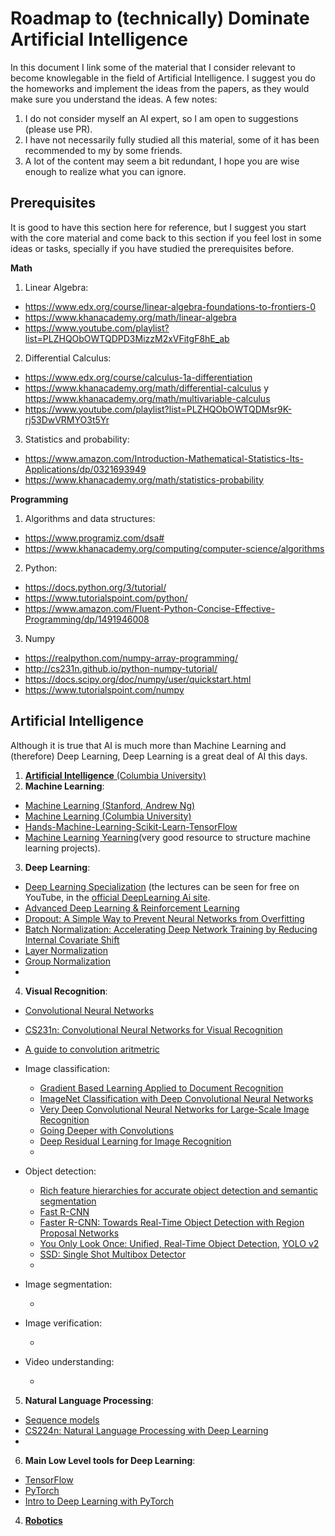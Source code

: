 # Roadmap to (technically) Dominate Artificial Intelligence

In this document I link some of the material that I consider relevant to become knowlegable in the field of Artificial Intelligence. I suggest you do the homeworks and implement the ideas from the papers, as they would make sure you understand the ideas. A few notes:
1. I do not consider myself an AI expert, so I am open to suggestions (please use PR).
2. I have not necessarily fully studied all this material, some of it has been recommended to my by some friends.
3. A lot of the content may seem a bit redundant, I hope you are wise enough to realize what you can ignore.

## Prerequisites
It is good to have this section here for reference, but I suggest you start with the core material and come back to this section if you feel lost in some ideas or tasks, specially if you have studied the prerequisites before.

**Math**

1. Linear Algebra:
  * https://www.edx.org/course/linear-algebra-foundations-to-frontiers-0
  * https://www.khanacademy.org/math/linear-algebra
  * https://www.youtube.com/playlist?list=PLZHQObOWTQDPD3MizzM2xVFitgF8hE_ab
2. Differential Calculus:
  * https://www.edx.org/course/calculus-1a-differentiation
  * https://www.khanacademy.org/math/differential-calculus y https://www.khanacademy.org/math/multivariable-calculus
  * https://www.youtube.com/playlist?list=PLZHQObOWTQDMsr9K-rj53DwVRMYO3t5Yr
3. Statistics and probability:
  * https://www.amazon.com/Introduction-Mathematical-Statistics-Its-Applications/dp/0321693949
  * https://www.khanacademy.org/math/statistics-probability
  
  **Programming**
  
1. Algorithms and data structures:
  * https://www.programiz.com/dsa#
  * https://www.khanacademy.org/computing/computer-science/algorithms
2. Python:
  * https://docs.python.org/3/tutorial/
  * https://www.tutorialspoint.com/python/
  * https://www.amazon.com/Fluent-Python-Concise-Effective-Programming/dp/1491946008
3. Numpy
  * https://realpython.com/numpy-array-programming/
  * http://cs231n.github.io/python-numpy-tutorial/
  * https://docs.scipy.org/doc/numpy/user/quickstart.html
  * https://www.tutorialspoint.com/numpy
  
## Artificial Intelligence
Although it is true that AI is much more than Machine Learning and (therefore) Deep Learning, Deep Learning is a great deal of AI this days.
1. [**Artificial Intelligence** (Columbia University)](https://www.edx.org/course/artificial-intelligence-ai)
2. **Machine Learning**:
 * [Machine Learning (Stanford, Andrew Ng)](https://www.coursera.org/learn/machine-learning)
 * [Machine Learning (Columbia University)](https://www.edx.org/course/machine-learning)
 * [Hands-Machine-Learning-Scikit-Learn-TensorFlow](https://www.amazon.com/Hands-Machine-Learning-Scikit-Learn-TensorFlow/dp/1491962291)
* [Machine Learning Yearning](https://www.mlyearning.org/)(very good resource to structure machine learning projects).
3. **Deep Learning**:
 * [Deep Learning Specialization](https://www.coursera.org/specializations/deep-learning) (the lectures can be seen for free on YouTube, in the [official DeepLearning Ai site](https://www.youtube.com/channel/UCcIXc5mJsHVYTZR1maL5l9w).
 * [Advanced Deep Learning & Reinforcement Learning](https://www.youtube.com/playlist?list=PLqYmG7hTraZDNJre23vqCGIVpfZ_K2RZs)
 * [Dropout: A Simple Way to Prevent Neural Networks from Overfitting](https://www.cs.toronto.edu/~hinton/absps/JMLRdropout.pdf)
 * [Batch Normalization: Accelerating Deep Network Training by Reducing Internal Covariate Shift](https://arxiv.org/abs/1502.03167)
 * [Layer Normalization](https://arxiv.org/abs/1607.06450)
 * [Group Normalization](https://arxiv.org/abs/1803.08494)
 * []()
4. **Visual Recognition**:
 * [Convolutional Neural Networks](https://www.coursera.org/learn/convolutional-neural-networks?specialization=deep-learning)
 * [CS231n: Convolutional Neural Networks for Visual Recognition](http://cs231n.stanford.edu/)
 * [A guide to convolution aritmetric](https://arxiv.org/pdf/1603.07285v1.pdf)
 * Image classification:

    * [Gradient Based Learning Applied to Document Recognition](http://yann.lecun.com/exdb/publis/pdf/lecun-01a.pdf)
    * [ImageNet Classification with Deep Convolutional Neural Networks](https://papers.nips.cc/paper/4824-imagenet-classification-with-deep-convolutional-neural-networks.pdf)
    * [Very Deep Convolutional Neural Networks for Large-Scale Image Recognition](https://arxiv.org/abs/1409.1556)
    * [Going Deeper with Convolutions](https://arxiv.org/abs/1409.4842)
    * [Deep Residual Learning for Image Recognition](https://arxiv.org/abs/1512.03385)
    * []()
 * Object detection:
    * [Rich feature hierarchies for accurate object detection and semantic segmentation](https://arxiv.org/abs/1311.2524)
    * [Fast R-CNN](https://arxiv.org/abs/1504.08083)
    * [Faster R-CNN: Towards Real-Time Object Detection with Region Proposal Networks](https://arxiv.org/abs/1506.01497)
    * [You Only Look Once: Unified, Real-Time Object Detection](https://arxiv.org/abs/1506.02640), [YOLO v2](https://arxiv.org/abs/1612.08242)
    * [SSD: Single Shot Multibox Detector](https://arxiv.org/abs/1512.02325)
    * []()
 * Image segmentation:
    * []()
 * Image verification:
    * []()
 * Video understanding:
    * []()
5. **Natural Language Processing**:
 * [Sequence models](https://www.coursera.org/learn/nlp-sequence-models)
 * [CS224n: Natural Language Processing with Deep Learning](http://web.stanford.edu/class/cs224n/)
 * []()
6. **Main Low Level tools for Deep Learning**:
 * [TensorFlow](https://www.tensorflow.org/)
 * [PyTorch](https://pytorch.org/)
 * [Intro to Deep Learning with PyTorch](https://www.udacity.com/course/deep-learning-pytorch--ud188)
4. [**Robotics**](https://www.edx.org/course/robotics-1)

 
 
  
  
 
